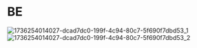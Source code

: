 # BE
![1736254014027-dcad7dc0-199f-4c94-80c7-5f690f7dbd53_1](https://github.com/user-attachments/assets/74331a15-e998-46c9-883f-a0d80fa8e430)
![1736254014027-dcad7dc0-199f-4c94-80c7-5f690f7dbd53_2](https://github.com/user-attachments/assets/2a5ac803-f8f5-4f21-b749-b575792f4185)

